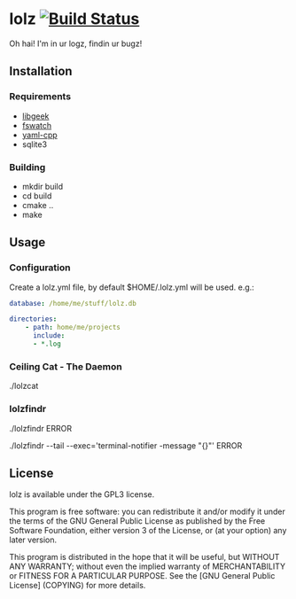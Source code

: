 # lolz [![Build Status](https://travis-ci.org/geekprojects/lolz.svg?branch=master)](https://travis-ci.org/geekprojects/lolz)

Oh hai! I'm in ur logz, findin ur bugz!

## Installation

### Requirements
  * [libgeek](https://github.com/geekprojects/libgeek)
  * [fswatch](https://github.com/emcrisostomo/fswatch)
  * [yaml-cpp](https://github.com/jbeder/yaml-cpp)
  * sqlite3

### Building
  * mkdir build
  * cd build
  * cmake ..
  * make

## Usage

### Configuration

Create a lolz.yml file, by default $HOME/.lolz.yml will be used. e.g.:
```YAML
database: /home/me/stuff/lolz.db

directories:
    - path: home/me/projects
      include:
      - *.log
```

### Ceiling Cat - The Daemon
./lolzcat

### lolzfindr
./lolzfindr ERROR

./lolzfindr --tail --exec='terminal-notifier -message "{}"' ERROR

## License

lolz is available under the GPL3 license.

This program is free software: you can redistribute it and/or modify it under the terms of the GNU General Public License as published by the Free Software Foundation, either version 3 of the License, or (at your option) any later version.

This program is distributed in the hope that it will be useful, but WITHOUT ANY WARRANTY; without even the implied warranty of MERCHANTABILITY or FITNESS FOR A PARTICULAR PURPOSE.  See the [GNU General Public License] (COPYING) for more details.


